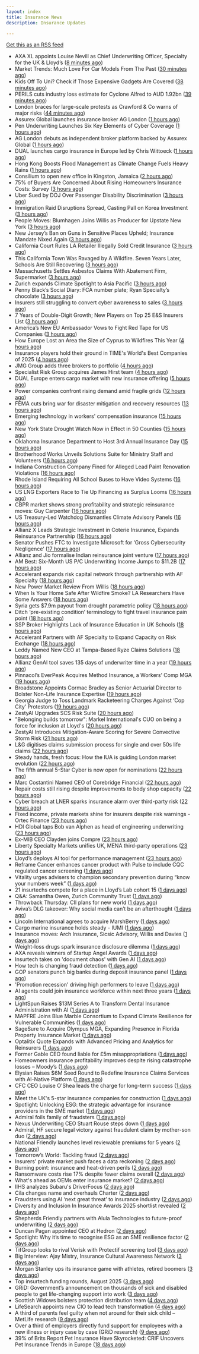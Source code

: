```yaml
---
layout: index
title: Insurance News
description: Insurance Updates

---
```


[Get this as an RSS feed](/insurance.rss)

<!-- news_marker starts -->
- AXA XL appoints Louise Nevill as Chief Underwriting Officer, Specialty for the UK & Lloyd’s ([8 minutes ago](https://www.reinsurancene.ws/axa-xl-appoints-louise-nevill-as-chief-underwriting-officer-specialty-for-the-uk-lloyds/))
- Market Trends: Much Love For Car Models From The Past ([30 minutes ago](https://insurance-edge.net/2025/09/12/market-trends-much-love-for-car-models-from-the-past/))
- Kids Off To Uni? Check if Those Expensive Gadgets Are Covered ([38 minutes ago](https://insurance-edge.net/2025/09/12/kids-off-to-uni-check-if-those-expensive-gadgets-are-covered/))
- PERILS cuts industry loss estimate for Cyclone Alfred to AUD 1.92bn ([39 minutes ago](https://www.reinsurancene.ws/perils-cuts-industry-loss-estimate-for-cyclone-alfred-to-aud-1-92bn/))
- London braces for large-scale protests as Crawford & Co warns of major risks ([44 minutes ago](https://www.insurancebusinessmag.com/uk/news/breaking-news/london-braces-for-largescale-protests-as-crawford-and-co-warns-of-major-risks-549478.aspx))
- Assurex Global launches insurance broker AG London ([1 hours ago](https://www.reinsurancene.ws/assurex-global-launches-insurance-broker-ag-london/))
- Pen Underwriting Launches Six Key Elements of Cyber Coverage ([1 hours ago](https://insurance-edge.net/2025/09/12/pen-underwriting-launches-six-key-elements-of-cyber-coverage/))
- AG London debuts as independent broker platform backed by Assurex Global ([1 hours ago](https://www.insurancebusinessmag.com/uk/news/breaking-news/ag-london-debuts-as-independent-broker-platform-backed-by-assurex-global-549462.aspx))
- DUAL launches cargo insurance in Europe led by Chris Wittoeck ([1 hours ago](https://www.reinsurancene.ws/dual-launches-cargo-insurance-in-europe-led-by-chris-wittoeck/))
- Hong Kong Boosts Flood Management as Climate Change Fuels Heavy Rains ([1 hours ago](https://www.insurancejournal.com/news/international/2025/09/12/838950.htm))
- Consilium to open new office in Kingston, Jamaica ([2 hours ago](https://www.reinsurancene.ws/consilium-to-open-new-office-in-kingston-jamaica/))
- 75% of Buyers Are Concerned About Rising Homeowners Insurance Costs: Survey ([3 hours ago](https://www.insurancejournal.com/news/national/2025/09/12/838913.htm))
- Uber Sued by DOJ Over Passenger Disability Discrimination ([3 hours ago](https://www.insurancejournal.com/news/national/2025/09/12/838908.htm))
- Immigration Raid Disruptions Spread, Casting Pall on Korea Investment ([3 hours ago](https://www.insurancejournal.com/news/international/2025/09/12/838925.htm))
- People Moves: Blumhagen Joins Willis as Producer for Upstate New York ([3 hours ago](https://www.insurancejournal.com/news/east/2025/09/12/838880.htm))
- New Jersey’s Ban on Guns in Sensitive Places Upheld; Insurance Mandate Nixed Again ([3 hours ago](https://www.insurancejournal.com/news/east/2025/09/12/838911.htm))
- California Court Rules LA Retailer Illegally Sold Credit Insurance ([3 hours ago](https://www.insurancejournal.com/news/west/2025/09/12/838749.htm))
- This California Town Was Ravaged by A Wildfire. Seven Years Later, Schools Are Still Recovering ([3 hours ago](https://www.insurancejournal.com/news/west/2025/09/12/838886.htm))
- Massachusetts Settles Asbestos Claims With Abatement Firm, Supermarket ([3 hours ago](https://www.insurancejournal.com/news/east/2025/09/12/838885.htm))
- Zurich expands Climate Spotlight to Asia Pacific ([3 hours ago](https://www.reinsurancene.ws/zurich-expands-climate-spotlight-to-asia-pacific/))
- Penny Black’s Social Diary: FCA number plate; Ryan Specialty’s chocolate ([3 hours ago](https://www.postonline.co.uk/people/7958860/penny-black%E2%80%99s-social-diary-fca-number-plate-ryan-specialty%E2%80%99s-chocolate))
- Insurers still struggling to convert cyber awareness to sales ([3 hours ago](https://www.postonline.co.uk/broker/7958985/insurers-still-struggling-to-convert-cyber-awareness-to-sales))
- 7 Years of Double-Digit Growth; New Players on Top 25 E&S Insurers List ([3 hours ago](https://www.insurancejournal.com/news/national/2025/09/12/838828.htm))
- America’s New EU Ambassador Vows to Fight Red Tape for US Companies ([3 hours ago](https://www.insurancejournal.com/news/international/2025/09/12/838920.htm))
- How Europe Lost an Area the Size of Cyprus to Wildfires This Year ([4 hours ago](https://www.insurancejournal.com/news/international/2025/09/12/838930.htm))
- Insurance players hold their ground in TIME's World's Best Companies of 2025 ([4 hours ago](https://www.insurancebusinessmag.com/uk/news/breaking-news/insurance-players-hold-their-ground-in-times-worlds-best-companies-of-2025-549431.aspx))
- JMG Group adds three brokers to portfolio ([4 hours ago](https://www.insurancebusinessmag.com/uk/news/mergers-acquisitions/jmg-group-adds-three-brokers-to-portfolio-549430.aspx))
- Specialist Risk Group acquires James Hirst team ([4 hours ago](https://www.insurancebusinessmag.com/uk/news/mergers-acquisitions/specialist-risk-group-acquires-james-hirst-team-549429.aspx))
- DUAL Europe enters cargo market with new insurance offering ([5 hours ago](https://www.insurancebusinessmag.com/uk/news/marine/dual-europe-enters-cargo-market-with-new-insurance-offering-549427.aspx))
- Power companies confront rising demand amid fragile grids ([12 hours ago](https://www.insurancebusinessmag.com/uk/news/breaking-news/power-companies-confront-rising-demand-amid-fragile-grids-549405.aspx))
- FEMA cuts bring war for disaster mitigation and recovery resources ([13 hours ago](https://www.dig-in.com/news/fema-cuts-bring-war-for-disaster-mitigation-resources))
- Emerging technology in workers' compensation insurance ([15 hours ago](https://www.dig-in.com/podcast/emerging-technology-in-workers-compensation-insurance))
- New York State Drought Watch Now in Effect in 50 Counties ([15 hours ago](https://www.insurancejournal.com/news/east/2025/09/11/838895.htm))
- Oklahoma Insurance Department to Host 3rd Annual Insurance Day ([15 hours ago](https://www.insurancejournal.com/news/southcentral/2025/09/11/838890.htm))
- Brotherhood Works Unveils Solutions Suite for Ministry Staff and Volunteers ([16 hours ago](https://www.insurancejournal.com/news/midwest/2025/09/11/838882.htm))
- Indiana Construction Company Fined for Alleged Lead Paint Renovation Violations ([16 hours ago](https://www.insurancejournal.com/news/midwest/2025/09/11/838876.htm))
- Rhode Island Requiring All School Buses to Have Video Systems ([16 hours ago](https://www.insurancejournal.com/news/east/2025/09/11/838869.htm))
- US LNG Exporters Race to Tie Up Financing as Surplus Looms ([16 hours ago](https://www.insurancejournal.com/news/southcentral/2025/09/11/838871.htm))
- CBPR market shows strong profitability and strategic reinsurance moves: Guy Carpenter ([16 hours ago](https://www.reinsurancene.ws/cbpr-market-shows-strong-profitability-and-strategic-reinsurance-moves-guy-carpenter/))
- US Treasury-Led Watchdog Dismantles Climate Advisory Panels ([16 hours ago](https://www.insurancejournal.com/news/national/2025/09/11/838859.htm))
- Allianz X Leads Strategic Investment in Coterie Insurance, Expands Reinsurance Partnership ([16 hours ago](https://www.insurtechinsights.com/allianz-x-leads-strategic-investment-in-coterie-insurance-expands-reinsurance-partnership/))
- Senator Pushes FTC to Investigate Microsoft for ‘Gross Cybersecurity Negligence’ ([17 hours ago](https://www.insurancejournal.com/news/national/2025/09/11/838856.htm))
- Allianz and Jio formalise Indian reinsurance joint venture ([17 hours ago](https://www.reinsurancene.ws/allianz-and-jio-formalise-indian-reinsurance-joint-venture/))
- AM Best: Six-Month US P/C Underwriting Income Jumps to $11.2B ([17 hours ago](https://www.insurancejournal.com/news/national/2025/09/11/838851.htm))
- Accelerant expands risk capital network through partnership with AF Specialty ([18 hours ago](https://www.reinsurancene.ws/accelerant-expands-risk-capital-network-through-partnership-with-af-specialty/))
- New Power Market Review From Willis ([18 hours ago](https://insurance-edge.net/2025/09/11/new-power-market-review-from-willis/))
- When Is Your Home Safe After Wildfire Smoke? LA Researchers Have Some Answers ([18 hours ago](https://www.insurancejournal.com/news/west/2025/09/11/838843.htm))
- Syria gets $7.9m payout from drought parametric policy ([18 hours ago](https://www.reinsurancene.ws/syria-gets-7-9m-payout-from-drought-parametric-policy/))
- Ditch ‘pre-existing condition’ terminology to fight travel insurance pain point ([18 hours ago](https://www.postonline.co.uk/news/7958966/ditch-%E2%80%98pre-existing-condition%E2%80%99-terminology-to-fight-travel-insurance-pain-point))
- SSP Broker Highlights Lack of Insurance Education in UK Schools ([18 hours ago](https://insurance-edge.net/2025/09/11/ssp-broker-highlights-lack-of-insurance-education-in-uk-schools/))
- Accelerant Partners with AF Specialty to Expand Capacity on Risk Exchange ([18 hours ago](https://www.insurtechinsights.com/accelerant-partners-with-af-specialty-to-expand-capacity-on-risk-exchange/))
- Leddy Named New CEO at Tampa-Based Ryze Claims Solutions ([18 hours ago](https://www.insurancejournal.com/news/southeast/2025/09/11/838838.htm))
- Allianz GenAI tool saves 135 days of underwriter time in a year ([19 hours ago](https://www.postonline.co.uk/technology/7959005/allianz-genai-tool-saves-135-days-of-underwriter-time-in-a-year))
- Pinnacol’s EverPeak Acquires Method Insurance, a Workers’ Comp MGA ([19 hours ago](https://www.insurancejournal.com/news/southeast/2025/09/11/838835.htm))
- Broadstone Appoints Cormac Bradley as Senior Actuarial Director to Bolster Non-Life Insurance Expertise ([19 hours ago](https://www.insurtechinsights.com/broadstone-appoints-cormac-bradley-as-senior-actuarial-director-to-bolster-non-life-insurance-expertise/))
- Georgia Judge to Toss Landmark Racketeering Charges Against ‘Cop City’ Protestors ([19 hours ago](https://www.insurancejournal.com/news/southeast/2025/09/11/838827.htm))
- ZestyAI Upgrades SCS Risk Suite ([20 hours ago](https://insurance-edge.net/2025/09/11/zestyai-upgrades-scs-risk-suite/))
- "Belonging builds tomorrow": Markel International's CUO on being a force for inclusion at Lloyd's ([20 hours ago](https://www.insurancebusinessmag.com/uk/news/diversity-inclusion/belonging-builds-tomorrow-markel-internationals-cuo-on-being-a-force-for-inclusion-at-lloyds-549345.aspx))
- ZestyAI Introduces Mitigation-Aware Scoring for Severe Convective Storm Risk ([21 hours ago](https://www.insurtechinsights.com/zestyai-introduces-mitigation-aware-scoring-for-severe-convective-storm-risk/))
- L&G digitises claims submission process for single and over 50s life claims ([22 hours ago](https://ifamagazine.com/lg-digitises-claims-submission-process-for-single-and-over-50s-life-claims/))
- Steady hands, fresh focus: How the IUA is guiding London market evolution ([22 hours ago](https://www.insurancebusinessmag.com/uk/news/breaking-news/steady-hands-fresh-focus-how-the-iua-is-guiding-london-market-evolution-549328.aspx))
- The fifth annual 5-Star Cyber is now open for nominations ([22 hours ago](https://www.insurancebusinessmag.com/uk/news/cyber/the-fifth-annual-5star-cyber-is-now-open-for-nominations-549327.aspx))
- Marc Costantini Named CEO of Corebridge Financial ([22 hours ago](https://www.insurtechinsights.com/marc-costantini-named-ceo-of-corebridge-financial/))
- Repair costs still rising despite improvements to body shop capacity ([22 hours ago](https://www.postonline.co.uk/news/7958986/repair-costs-still-rising-despite-improvements-to-body-shop-capacity))
- Cyber breach at LNER sparks insurance alarm over third-party risk ([22 hours ago](https://www.insurancebusinessmag.com/uk/news/cyber/cyber-breach-at-lner-sparks-insurance-alarm-over-thirdparty-risk-549376.aspx))
- Fixed income, private markets shine for insurers despite risk warnings - Ortec Finance ([23 hours ago](https://www.insurancebusinessmag.com/uk/news/breaking-news/fixed-income-private-markets-shine-for-insurers-despite-risk-warnings--ortec-finance-549319.aspx))
- HDI Global taps Bob van Alphen as head of engineering underwriting ([23 hours ago](https://www.insurancebusinessmag.com/uk/news/construction-engineering/hdi-global-taps-bob-van-alphen-as-head-of-engineering-underwriting-549317.aspx))
- Ex-MIB CEO Clayden joins Compre ([23 hours ago](https://www.postonline.co.uk/claims/7959003/ex-mib-ceo-clayden-joins-compre))
- Liberty Specialty Markets unifies UK, MENA third-party operations ([23 hours ago](https://www.insurancebusinessmag.com/uk/news/breaking-news/liberty-specialty-markets-unifies-uk-mena-thirdparty-operations-549313.aspx))
- Lloyd’s deploys AI tool for performance management ([23 hours ago](https://www.postonline.co.uk/technology/7958321/lloyd%E2%80%99s-deploys-ai-tool-for-performance-management))
- Reframe Cancer enhances cancer product with Pulse to include CQC regulated cancer screening ([1 days ago](https://ifamagazine.com/reframe-cancer-enhances-cancer-product-with-pulse-to-include-cqc-regulated-cancer-screening/))
- Vitality urges advisers to champion secondary prevention during “know your numbers week” ([1 days ago](https://ifamagazine.com/vitality-urges-advisers-to-champion-secondary-prevention-during-know-your-numbers-week/))
- 21 insurtechs compete for a place in Lloyd’s Lab cohort 15 ([1 days ago](https://www.postonline.co.uk/lloyd%E2%80%99slondon/7959000/21-insurtechs-compete-for-a-place-in-lloyd%E2%80%99s-lab-cohort-15))
- Q&A: Samantha Owen, Zurich Community Trust ([1 days ago](https://www.postonline.co.uk/people/7958089/qa-samantha-owen-zurich-community-trust))
- Throwback Thursday: CII plans for new world ([1 days ago](https://www.postonline.co.uk/people/7956765/throwback-thursday-cii-plans-for-new-world))
- Aviva’s DLG takeover: Why social media can’t be an afterthought ([1 days ago](https://www.postonline.co.uk/news/7958969/aviva%E2%80%99s-dlg-takeover-why-social-media-can%E2%80%99t-be-an-afterthought))
- Lincoln International agrees to acquire MarshBerry ([1 days ago](https://www.insurancebusinessmag.com/uk/news/mergers-acquisitions/lincoln-international-agrees-to-acquire-marshberry-549269.aspx))
- Cargo marine insurance holds steady - IUMI ([1 days ago](https://www.insurancebusinessmag.com/uk/news/marine/cargo-marine-insurance-holds-steady--iumi-549261.aspx))
- Insurance moves: Arch Insurance, Sicsic Advisory, Willis and Davies ([1 days ago](https://www.insurancebusinessmag.com/uk/news/breaking-news/insurance-moves-arch-insurance-sicsic-advisory-willis-and-davies-549260.aspx))
- Weight-loss drugs spark insurance disclosure dilemma ([1 days ago](https://www.insurancebusinessmag.com/uk/news/life-insurance/weightloss-drugs-spark-insurance-disclosure-dilemma-549259.aspx))
- AXA reveals winners of Startup Angel Awards ([1 days ago](https://www.insurancebusinessmag.com/uk/news/breaking-news/axa-reveals-winners-of-startup-angel-awards-549255.aspx))
- Insurtech takes on 'document chaos' with Gen AI ([1 days ago](https://www.dig-in.com/news/insurtech-takes-on-document-chaos-with-gen-ai))
- How tech is changing fraud detection ([1 days ago](https://www.dig-in.com/opinion/how-tech-is-changing-fraud-detection))
- GOP senators punch big banks during deposit insurance panel ([1 days ago](https://www.dig-in.com/news/gop-senators-punch-big-banks-during-deposit-insurance-panel))
- 'Promotion recession' driving high performers to leave ([1 days ago](https://www.insurancebusinessmag.com/uk/business-strategy/promotion-recession-driving-high-performers-to-leave-549218.aspx))
- AI agents could join insurance workforce within next three years ([1 days ago](https://www.postonline.co.uk/news/7958997/ai-agents-could-join-insurance-workforce-within-next-three-years))
- LightSpun Raises $13M Series A to Transform Dental Insurance Administration with AI ([1 days ago](https://www.insurtechinsights.com/lightspun-raises-13m-series-a-to-transform-dental-insurance-administration-with-ai/))
- MAPFRE Joins Blue Marble Consortium to Expand Climate Resilience for Vulnerable Communities ([1 days ago](https://www.insurtechinsights.com/mapfre-joins-blue-marble-consortium-to-expand-climate-resilience-for-vulnerable-communities/))
- SageSure to Acquire Olympus MGA, Expanding Presence in Florida Property Insurance Market ([1 days ago](https://www.insurtechinsights.com/sagesure-to-acquire-olympus-mga-expanding-presence-in-florida-property-insurance-market/))
- Optalitix Quote Expands with Advanced Pricing and Analytics for Reinsurers ([1 days ago](https://www.insurtechinsights.com/optalitix-quote-expands-with-advanced-pricing-and-analytics-for-reinsurers/))
- Former Gable CEO found liable for £5m misappropriations ([1 days ago](https://www.postonline.co.uk/news/7958992/former-gable-ceo-found-liable-for-%C2%A35m-misappropriations))
- Homeowners insurance profitability improves despite rising catastrophe losses – Moody’s ([1 days ago](https://www.insurancebusinessmag.com/uk/news/property-insurance/homeowners-insurance-profitability-improves-despite-rising-catastrophe-losses--moodys-549158.aspx))
- Elysian Raises $6M Seed Round to Redefine Insurance Claims Services with AI-Native Platform ([1 days ago](https://www.insurtechinsights.com/elysian-raises-6m-seed-round-to-redefine-insurance-claims-services-with-ai-native-platform/))
- CFC CEO Louise O'Shea leads the charge for long-term success ([1 days ago](https://www.insurancebusinessmag.com/uk/news/breaking-news/cfc-ceo-louise-oshea-leads-the-charge-for-longterm-success-549144.aspx))
- Meet the UK's 5-star insurance companies for construction ([1 days ago](https://www.insurancebusinessmag.com/uk/news/construction-engineering/meet-the-uks-5star-insurance-companies-for-construction-549142.aspx))
- Spotlight: Unlocking ESG: the strategic advantage for insurance providers in the SME market ([1 days ago](https://www.postonline.co.uk/market-access/7958115/spotlight-unlocking-esg-the-strategic-advantage-for-insurance-providers-in-the-sme-market))
- Admiral foils family of fraudsters ([1 days ago](https://www.postonline.co.uk/claims/7958991/admiral-foils-family-of-fraudsters))
- Nexus Underwriting CEO Stuart Rouse steps down ([1 days ago](https://www.insurancebusinessmag.com/uk/news/breaking-news/nexus-underwriting-ceo-stuart-rouse-steps-down-549130.aspx))
- Admiral, HF secure legal victory against fraudulent claim by mother-son duo ([2 days ago](https://www.insurancebusinessmag.com/uk/news/legal-insights/admiral-hf-secure-legal-victory-against-fraudulent-claim-by-motherson-duo-549128.aspx))
- National Friendly launches level reviewable premiums for 5 years ([2 days ago](https://ifamagazine.com/national-friendly-launches-level-reviewable-premiums-for-5-years/))
- Tomorrow’s World: Tackling fraud ([2 days ago](https://www.postonline.co.uk/claims/7958215/tomorrow%E2%80%99s-world-tackling-fraud))
- Insurers’ private market push faces a data reckoning ([2 days ago](https://www.postonline.co.uk/regulation/7958261/insurers%E2%80%99-private-market-push-faces-a-data-reckoning))
- Burning point: insurance and heat-driven perils ([2 days ago](https://www.postonline.co.uk/claims/7958886/burning-point-insurance-and-heat-driven-perils))
- Ransomware costs rise 17% despite fewer claims overall ([2 days ago](https://www.dig-in.com/news/ransomware-costs-rise-17-despite-fewer-claims))
- What's ahead as OEMs enter insurance market? ([2 days ago](https://www.dig-in.com/opinion/whats-ahead-as-oems-enter-insurance-market))
- IIHS analyzes Subaru's DriverFocus ([2 days ago](https://www.dig-in.com/news/iihs-analyzes-subarus-driverfocus))
- Cila changes name and overhauls Charter ([2 days ago](https://www.postonline.co.uk/claims/7958987/cila-changes-name-and-overhauls-charter))
- Fraudsters using AI ‘next great threat’ to insurance industry ([2 days ago](https://www.postonline.co.uk/news/7958959/fraudsters-using-ai-%E2%80%98next-great-threat%E2%80%99-to-insurance-industry))
- Diversity and Inclusion In Insurance Awards 2025 shortlist revealed ([2 days ago](https://www.postonline.co.uk/people/7958962/diversity-and-inclusion-in-insurance-awards-2025-shortlist-revealed))
- Shepherds Friendly partners with Alula Technologies to future-proof underwriting ([2 days ago](https://ifamagazine.com/shepherds-friendly-partners-with-alula-technologies-to-future-proof-underwriting/))
- Duncan Pagan appointed CEO at Hedron ([2 days ago](https://www.postonline.co.uk/broker/7958984/duncan-pagan-appointed-ceo-at-hedron))
- Spotlight: Why it’s time to recognise ESG as an SME resilience factor ([2 days ago](https://www.postonline.co.uk/market-access/7958109/spotlight-why-it%E2%80%99s-time-to-recognise-esg-as-an-sme-resilience-factor))
- TifGroup looks to rival Verisk with Protectif screening tool ([3 days ago](https://www.postonline.co.uk/news/7958977/tifgroup-looks-to-rival-verisk-with-protectif-screening-tool))
- Big Interview: Ajay Mistry, Insurance Cultural Awareness Network ([3 days ago](https://www.postonline.co.uk/people/7958865/big-interview-ajay-mistry-insurance-cultural-awareness-network))
- Morgan Stanley ups its insurance game with athletes, retired boomers ([3 days ago](https://www.dig-in.com/news/morgan-stanley-sees-big-role-for-fas-with-insurance-products))
- Top insurtech funding rounds, August 2025 ([3 days ago](https://www.dig-in.com/list/top-insurtech-funding-rounds-august-2025))
- GRiD: Government’s announcement on thousands of sick and disabled people to get life-changing support into work ([3 days ago](https://ifamagazine.com/grid-governments-announcement-on-thousands-of-sick-and-disabled-people-to-get-life-changing-support-into-work/))
- Scottish Widows bolsters protection distribution team ([4 days ago](https://ifamagazine.com/scottish-widows-bolsters-protection-distribution-team/))
- LifeSearch appoints new CIO to lead tech transformation ([4 days ago](https://ifamagazine.com/lifesearch-appoints-new-cio-to-lead-tech-transformation/))
- A third of parents feel guilty when not around for their sick child – MetLife research ([9 days ago](https://ifamagazine.com/a-third-of-parents-feel-guilty-when-not-around-for-their-sick-child-metlife-research/))
- Over a third of employers directly fund support for employees with a new illness or injury case by case (GRiD research) ([9 days ago](https://ifamagazine.com/over-a-third-36-of-employers-directly-fund-support-for-employees-with-a-new-illness-or-injury-case-by-case-grid-research/))
- 39% of Brits Report Pet Insurance Have Skyrocketed: CRIF Uncovers Pet Insurance Trends in Europe ([18 days ago](https://thefintechtimes.com/39-of-brits-report-pet-insurance-have-skyrocketed-crif-uncovers-pet-insurance-trends-in-europe/))

<!-- news_marker ends -->